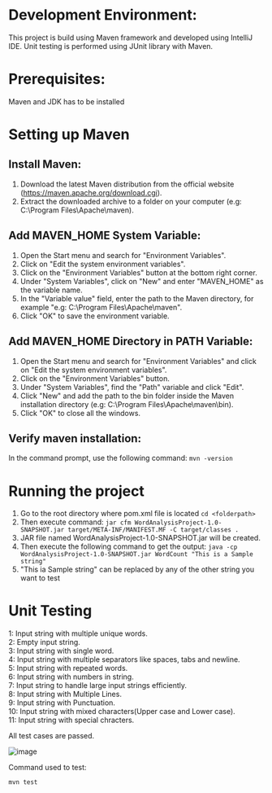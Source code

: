<h1>Development Environment:</h1>

This project is build using Maven framework and developed using IntelliJ IDE. Unit testing is performed using JUnit library with Maven.

<h1>Prerequisites:</h1>
Maven and JDK has to be installed

<h1>Setting up Maven</h1>
<h2>Install Maven:</h2>

1. Download the latest Maven distribution from the official website (https://maven.apache.org/download.cgi).
2. Extract the downloaded archive to a folder on your computer (e.g: C:\Program Files\Apache\maven).

<h2>Add MAVEN_HOME System Variable:</h2>

1. Open the Start menu and search for "Environment Variables".<br>
2. Click on "Edit the system environment variables". <br>
3. Click on the "Environment Variables" button at the bottom right corner. <br>
4. Under "System Variables", click on "New" and enter "MAVEN_HOME" as the variable name. <br>
5. In the "Variable value" field, enter the path to the Maven directory, for example "e.g: C:\Program Files\Apache\maven". <br>
6. Click "OK" to save the environment variable.

<h2>Add MAVEN_HOME Directory in PATH Variable:</h2>

1. Open the Start menu and search for "Environment Variables" and click on "Edit the system environment variables".
2. Click on the "Environment Variables" button.
3. Under "System Variables", find the "Path" variable and click "Edit".
4. Click "New" and add the path to the bin folder inside the Maven installation directory (e.g: C:\Program Files\Apache\maven\bin).
5. Click "OK" to close all the windows.

<h2>Verify maven installation:</h2>

In the command prompt, use the following command:
`mvn -version`

<h1>Running the project</h1>

1. Go to the root directory where pom.xml file is located
`cd <folderpath>`
2. Then execute command: `jar cfm WordAnalysisProject-1.0-SNAPSHOT.jar target/META-INF/MANIFEST.MF -C target/classes .`
3. JAR file named WordAnalysisProject-1.0-SNAPSHOT.jar will be created.
4. Then execute the following command to get the output:
`java -cp WordAnalysisProject-1.0-SNAPSHOT.jar WordCount "This is a Sample string"`
5. "This ia Sample string" can be replaced by any of the other string you want to test

<h1>Unit Testing</h1>

1:  Input string with multiple unique words.<br>
2:  Empty input string.<br>
3:  Input string with single word.<br>
4:  Input string with multiple separators like spaces, tabs and newline.<br>
5:  Input string with repeated words.<br>
6:  Input string with numbers in string.<br>
7:  Input string to handle large input strings efficiently.<br>
8:  Input string with Multiple Lines.<br>
9:  Input string with Punctuation.<br>
10: Input string with mixed characters(Upper case and Lower case).<br>
11: Input string with special chracters.<br>

All test cases are passed.

![image](https://user-images.githubusercontent.com/71215436/229411299-fe38df42-d78e-48a8-b61d-e55c6c56d364.png)

Command used to test:

`mvn test`

